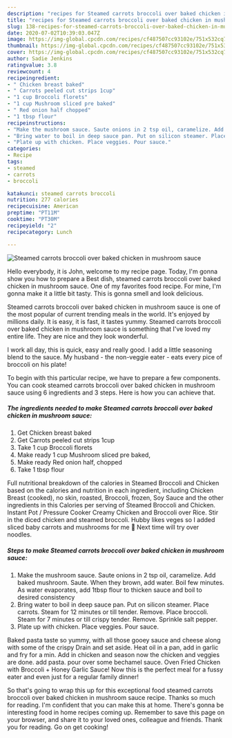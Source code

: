 ```yaml
---
description: "recipes for Steamed carrots broccoli over baked chicken in mushroom sauce | how long to bake Steamed carrots broccoli over baked chicken in mushroom sauce"
title: "recipes for Steamed carrots broccoli over baked chicken in mushroom sauce | how long to bake Steamed carrots broccoli over baked chicken in mushroom sauce"
slug: 138-recipes-for-steamed-carrots-broccoli-over-baked-chicken-in-mushroom-sauce-how-long-to-bake-steamed-carrots-broccoli-over-baked-chicken-in-mushroom-sauce
date: 2020-07-02T10:39:03.047Z
image: https://img-global.cpcdn.com/recipes/cf487507cc93102e/751x532cq70/steamed-carrots-broccoli-over-baked-chicken-in-mushroom-sauce-recipe-main-photo.jpg
thumbnail: https://img-global.cpcdn.com/recipes/cf487507cc93102e/751x532cq70/steamed-carrots-broccoli-over-baked-chicken-in-mushroom-sauce-recipe-main-photo.jpg
cover: https://img-global.cpcdn.com/recipes/cf487507cc93102e/751x532cq70/steamed-carrots-broccoli-over-baked-chicken-in-mushroom-sauce-recipe-main-photo.jpg
author: Sadie Jenkins
ratingvalue: 3.8
reviewcount: 4
recipeingredient:
- " Chicken breast baked"
- " Carrots peeled cut strips 1cup"
- "1 cup Broccoli florets"
- "1 cup Mushroom sliced pre baked"
- " Red onion half chopped"
- "1 tbsp flour"
recipeinstructions:
- "Make the mushroom sauce. Saute onions in 2 tsp oil, caramelize. Add baked mushroom. Saute. When they brown, add water. Boil few minutes. As water evaporates, add 1tbsp flour to thicken sauce and boil to desired consistency"
- "Bring water to boil in deep sauce pan. Put on silicon steamer. Place carrots. Steam for 12 minutes or till tender. Remove. Place broccoli. Steam for 7 minutes or till crispy tender. Remove. Sprinkle salt pepper."
- "Plate up with chicken. Place veggies. Pour sauce."
categories:
- Recipe
tags:
- steamed
- carrots
- broccoli

katakunci: steamed carrots broccoli 
nutrition: 277 calories
recipecuisine: American
preptime: "PT11M"
cooktime: "PT30M"
recipeyield: "2"
recipecategory: Lunch

---
```



![Steamed carrots broccoli over baked chicken in mushroom sauce](https://img-global.cpcdn.com/recipes/cf487507cc93102e/751x532cq70/steamed-carrots-broccoli-over-baked-chicken-in-mushroom-sauce-recipe-main-photo.jpg)

Hello everybody, it is John, welcome to my recipe page. Today, I'm gonna show you how to prepare a Best dish, steamed carrots broccoli over baked chicken in mushroom sauce. One of my favorites food recipe. For mine, I'm gonna make it a little bit tasty. This is gonna smell and look delicious.

Steamed carrots broccoli over baked chicken in mushroom sauce is one of the most popular of current trending meals in the world. It's enjoyed by millions daily. It is easy, it is fast, it tastes yummy. Steamed carrots broccoli over baked chicken in mushroom sauce is something that I've loved my entire life. They are nice and they look wonderful.

I work all day, this is quick, easy and really good. I add a little seasoning blend to the sauce. My husband - the non-veggie eater - eats every pice of broccoli on his plate!


To begin with this particular recipe, we have to prepare a few components. You can cook steamed carrots broccoli over baked chicken in mushroom sauce using 6 ingredients and 3 steps. Here is how you can achieve that.

<!--inarticleads1-->

##### The ingredients needed to make Steamed carrots broccoli over baked chicken in mushroom sauce:

1. Get  Chicken breast baked
1. Get  Carrots peeled cut strips 1cup
1. Take 1 cup Broccoli florets
1. Make ready 1 cup Mushroom sliced pre baked,
1. Make ready  Red onion half, chopped
1. Take 1 tbsp flour


Full nutritional breakdown of the calories in Steamed Broccoli and Chicken based on the calories and nutrition in each ingredient, including Chicken Breast (cooked), no skin, roasted, Broccoli, frozen, Soy Sauce and the other ingredients in this Calories per serving of Steamed Broccoli and Chicken. Instant Pot / Pressure Cooker Creamy Chicken and Broccoli over Rice. Stir in the diced chicken and steamed broccoli. Hubby likes veges so I added sliced baby carrots and mushrooms for me 🙂 Next time will try over noodles. 

<!--inarticleads2-->

##### Steps to make Steamed carrots broccoli over baked chicken in mushroom sauce:

1. Make the mushroom sauce. Saute onions in 2 tsp oil, caramelize. Add baked mushroom. Saute. When they brown, add water. Boil few minutes. As water evaporates, add 1tbsp flour to thicken sauce and boil to desired consistency
1. Bring water to boil in deep sauce pan. Put on silicon steamer. Place carrots. Steam for 12 minutes or till tender. Remove. Place broccoli. Steam for 7 minutes or till crispy tender. Remove. Sprinkle salt pepper.
1. Plate up with chicken. Place veggies. Pour sauce.


Baked pasta taste so yummy, with all those gooey sauce and cheese along with some of the crispy Drain and set aside. Heat oil in a pan, add in garlic and fry for a min. Add in chicken and season now the chicken and veggies are done. add pasta. pour over some bechamel sauce. Oven Fried Chicken with Broccoli + Honey Garlic Sauce! Now this is the perfect meal for a fussy eater and even just for a regular family dinner! 

So that's going to wrap this up for this exceptional food steamed carrots broccoli over baked chicken in mushroom sauce recipe. Thanks so much for reading. I'm confident that you can make this at home. There's gonna be interesting food in home recipes coming up. Remember to save this page on your browser, and share it to your loved ones, colleague and friends. Thank you for reading. Go on get cooking!
